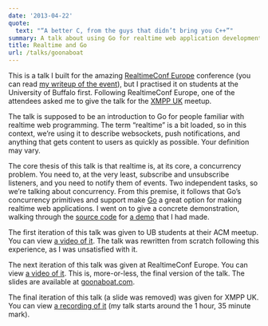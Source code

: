 ```yaml
---
date: '2013-04-22'
quote:
  text: "“A better C, from the guys that didn’t bring you C++”"
summary: A talk about using Go for realtime web application development. Created for RealtimeConf Europe, this talk was also given at the University of Buffalo and for the XMPP UK meetup group.
title: Realtime and Go
url: /talks/goonaboat
---
```



This is a talk I built for the amazing [RealtimeConf Europe](http://realtimeconf.eu) conference (you can read [my writeup of the event](/posts/realtimeconfeu)), but I practised it on students at the University of Buffalo first. Following RealtimeConf Europe, one of the attendees asked me to give the talk for the [XMPP UK](http://lanyrd.com/2013/xmpp-realtime-uk-meetup/) meetup.

The talk is supposed to be an introduction to Go for people familiar with realtime web programming. The term “realtime” is a bit loaded, so in this context, we’re using it to describe websockets, push notifications, and anything that gets content to users as quickly as possible. Your definition may vary.

The core thesis of this talk is that realtime is, at its core, a concurrency problem. You need to, at the very least, subscribe and unsubscribe listeners, and you need to notify them of events. Two independent tasks, so we’re talking about concurrency. From this premise, it follows that Go’s concurrency primitives and support make [Go](http://golang.org) a great option for making realtime web applications. I went on to give a concrete demonstration, walking through the [source code](https://github.com/paddyforan/goonaboat) for [a demo](http://growup.goonaboat.com) that I had made.

The first iteration of this talk was given to UB students at their ACM meetup. You can view [a video of it](http://youtu.be/wC5W8x1h6mM). The talk was rewritten from scratch following this experience, as I was unsatisfied with it.

The next iteration of this talk was given at RealtimeConf Europe. You can view [a video of it](http://youtu.be/1fWY2BUDYn0). This is, more-or-less, the final version of the talk. The slides are available at [goonaboat.com](http://goonaboat.com).

The final iteration of this talk (a slide was removed) was given for XMPP UK. You can view [a recording of it](http://www.youtube.com/watch?feature=player_detailpage&v=RroA2NzzX64#t=5808s) (my talk starts around the 1 hour, 35 minute mark).
